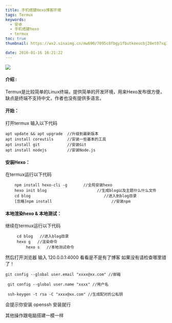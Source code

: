 ```yaml
---
title: 手机搭建Hexo博客环境
tags: Termux
keywords:
  - 安卓
  - 手机搭建hexo
  - termux
toc: true
thumbnail: https://wx2.sinaimg.cn/mw690/7095c8fbgy1fbutkeeucbj20et07xq3u.jpg

date: 2016-01-16 16:21:22
---
```

![](https://wx2.sinaimg.cn/mw690/7095c8fbgy1fbutkeeucbj20et07xq3u.jpg)
#### **介绍** :
Termux是比较简单的Linux终端，提供简单的开发环境，用来Hexo发布很方便，
缺点是终端不支持中文，作者也没有提供多语言。
<!--more-->

#### **开始**：
打开termux 
输入以下代码

```
apt update && apt upgrade  //升级到最新版本  
apt install coreutils      //安装一些基本的工具  
apt install git            //安装Git  
apt install nodejs         //安装Node.js 
```
#### **安装Hexo**：
在termux运行以下代码

``` 
    npm install hexo-cli -g       //全局安装hexo
    hexo init blog                      //生成blog以及主题什么什么文件
    cd blog                                //进入到blog目录
    [忽略]npm install                          //安装npm
```
#### **本地渲染hexo & 本地测试：**
继续在termux运行以下代码

``` 
     cd blog   //进入blog目录
     hexo g   //渲染命令
	     hexo s   //本地测试命令
```
然后打开浏览器 输入 120.0.0.1:4000 看看是不是有了博客
如果没有请检查哪里错了！

```
git config --global user.email "xxxx@xx.com" //邮箱 

 git config --global user.name "xxxx" //用户名 

 ssh-keygen -t rsa -C "xxxx@xx.com" //生成配对的公私钥

```

会提示你安装 openssh 安装就行

其他操作跟电脑搭建一模一样